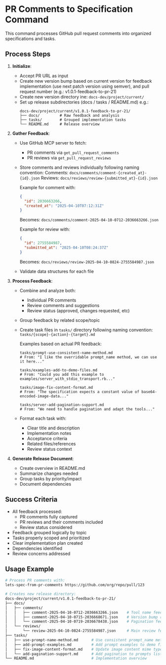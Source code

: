 # PR Comments to Specification Command

This command processes GitHub pull request comments into organized specifications and tasks.

## Process Steps

1. **Initialize**:
   - Accept PR URL as input
   - Create new version bump based on current version for feedback implementation (use next patch version using semver), and pull request number (e.g.: v1.0.1-feedback-to-pr-21)
   - Create new version directory ine: `docs-dev/project/current/`
   - Set up release subdirectories (docs / tasks / README.md) e.g.:
     ```
     docs-dev/project/current/v1.0.1-feedback-to-pr-21/ 
     ├── docs/         # Raw feedback and analysis
     ├── tasks/        # Grouped implementation tasks
     └── README.md     # Release overview
     ```

2. **Gather Feedback**:
   - Use GitHub MCP server to fetch:
     - PR comments via `get_pull_request_comments`
     - PR reviews via `get_pull_request_reviews`
   - Store comments and reviews individually following naming convention:
     Comments: `docs/comments/comment-{created_at}-{id}.json`
     Reviews: `docs/reviews/review-{submitted_at}-{id}.json`
     
     Example for comment with:
     ```json
     {
       "id": 2036663266,
       "created_at": "2025-04-10T07:12:31Z"
     }
     ```
     Becomes: `docs/comments/comment-2025-04-10-0712-2036663266.json`
     
     Example for review with:
     ```json
     {
       "id": 2755584987,
       "submitted_at": "2025-04-10T08:24:37Z"
     }
     ```
     Becomes: `docs/reviews/review-2025-04-10-0824-2755584987.json`
   
   - Validate data structures for each file

3. **Process Feedback**:
   - Combine and analyze both:
     - Individual PR comments
     - Review comments and suggestions
     - Review status (approved, changes requested, etc)
   - Group feedback by related scope/topic
   - Create task files in `tasks/` directory following naming convention:
     `tasks/{scope}-{action}-{target}.md`
     
     Examples based on actual PR feedback:
     ```
     tasks/prompt-use-consistent-name-method.md
     # From: "I like the overridable prompt_name method, we can use it here..."
     
     tasks/examples-add-to-demo-files.md
     # From: "Could you add this example to examples/server_with_stdio_transport.rb..."
     
     tasks/image-fix-content-format.md
     # From: "The specification expects a constant value of base64-encoded-image-data..."
     
     tasks/server-add-pagination-support.md
     # From: "We need to handle pagination and adapt the tools..."
     ```
   - Format each task with:
     - Clear title and description
     - Implementation notes
     - Acceptance criteria
     - Related files/references
     - Review status context

4. **Generate Release Document**:
   - Create overview in README.md
   - Summarize changes needed
   - Group tasks by priority/impact
   - Document dependencies

## Success Criteria

- All feedback processed:
  - PR comments fully captured
  - PR reviews and their comments included
  - Review status considered
- Feedback grouped logically by topic
- Tasks properly scoped and prioritized
- Clear implementation plan created
- Dependencies identified
- Review concerns addressed

## Usage Example

```bash
# Process PR comments with:
lets-spec-from-pr-comments https://github.com/org/repo/pull/123

# Creates new release directory:
docs-dev/project/current/v1.0.1-feedback-to-pr-21/
├── docs/
│   ├── comments/
│   │   ├── comment-2025-04-10-0712-2036663266.json    # Tool name feedback
│   │   ├── comment-2025-04-10-0715-2036668671.json    # Version bump request
│   │   └── comment-2025-04-10-0719-2036678438.json    # Pagination feedback
│   └── reviews/
│       └── review-2025-04-10-0824-2755584987.json     # Main review feedback
├── tasks/
│   ├── use-prompt-name-method.md      # Use consistent prompt_name method
│   ├── add-prompt-examples.md         # Add prompt examples to demo files
│   ├── fix-image-content-format.md    # Update image content mime type
│   └── add-pagination-support.md      # Add pagination to prompts listing
└── README.md                          # Implementation overview
```
